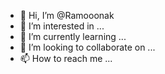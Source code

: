 - 👋 Hi, I’m @Ramooonak
- 👀 I’m interested in ...
- 🌱 I’m currently learning ...
- 💞️ I’m looking to collaborate on ...
- 📫 How to reach me ...

<!---
Ramooonak/Ramooonak is a ✨ special ✨ repository because its `README.md` (this file) appears on your GitHub profile.
You can click the Preview link to take a look at your changes.
--->
